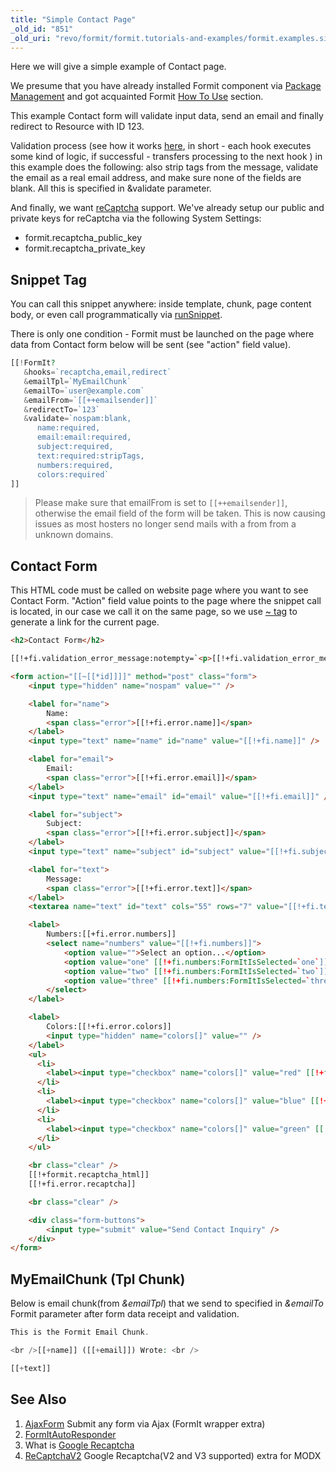 ```yaml
---
title: "Simple Contact Page"
_old_id: "851"
_old_uri: "revo/formit/formit.tutorials-and-examples/formit.examples.simple-contact-page"
---
```


Here we will give a simple example of Contact page. 

We presume that you have already installed Formit component via [Package Management](developing-in-modx/advanced-development/package-management "Package Management") and got acquainted Formit [How To Use](/extras/formit#how-to-use "How To Use") section. 

This example Contact form will validate input data, send an email and finally redirect to Resource with ID 123. 

Validation process (see how it works [here](extras/formit/formit.validators), in short - each hook executes some kind of logic, if successful - transfers processing to the next hook ) in this example does the following: also strip tags from the message, validate the email as a real email address, and make sure none of the fields are blank. All this is specified in &validate parameter.

And finally, we want [reCaptcha](https://www.google.com/recaptcha/about/) support. We've already setup our public and private keys for reCaptcha via the following System Settings:

- formit.recaptcha\_public\_key
- formit.recaptcha\_private\_key

## Snippet Tag

You can call this snippet anywhere: inside template, chunk, page content body, or even call programmatically via [runSnippet](extending-modx/modx-class/reference/modx.runsnippet). 

There is only one condition - Formit must be launched on the page where data from Contact form below will be sent (see "action" field value).

``` php
[[!FormIt?
   &hooks=`recaptcha,email,redirect`
   &emailTpl=`MyEmailChunk`
   &emailTo=`user@example.com`
   &emailFrom=`[[++emailsender]]`
   &redirectTo=`123`
   &validate=`nospam:blank,
      name:required,
      email:email:required,
      subject:required,
      text:required:stripTags,
      numbers:required,
      colors:required`
]]
```

> Please make sure that emailFrom is set to `[[++emailsender]]`, otherwise the email field of the form will be taken. This is now causing issues as most hosters no longer send mails with a from from a unknown domains.

## Contact Form

This HTML code must be called on website page where you want to see Contact Form. "Action" field value points to the page where the snippet call is located, in our case we call it on the same page, so we use [~ tag](building-sites/tag-syntax/common#default-resource-content-field-tags) to generate a link for the current page.  

``` html
<h2>Contact Form</h2>

[[!+fi.validation_error_message:notempty=`<p>[[!+fi.validation_error_message]]</p>`]]

<form action="[[~[[*id]]]]" method="post" class="form">
    <input type="hidden" name="nospam" value="" />

    <label for="name">
        Name:
        <span class="error">[[!+fi.error.name]]</span>
    </label>
    <input type="text" name="name" id="name" value="[[!+fi.name]]" />

    <label for="email">
        Email:
        <span class="error">[[!+fi.error.email]]</span>
    </label>
    <input type="text" name="email" id="email" value="[[!+fi.email]]" />

    <label for="subject">
        Subject:
        <span class="error">[[!+fi.error.subject]]</span>
    </label>
    <input type="text" name="subject" id="subject" value="[[!+fi.subject]]" />

    <label for="text">
        Message:
        <span class="error">[[!+fi.error.text]]</span>
    </label>
    <textarea name="text" id="text" cols="55" rows="7" value="[[!+fi.text]]">[[!+fi.text]]</textarea>

    <label>
        Numbers:[[+fi.error.numbers]]
        <select name="numbers" value="[[!+fi.numbers]]">
            <option value="">Select an option...</option>
            <option value="one" [[!+fi.numbers:FormItIsSelected=`one`]]>One</option>
            <option value="two" [[!+fi.numbers:FormItIsSelected=`two`]]>Two</option>
            <option value="three" [[!+fi.numbers:FormItIsSelected=`three`]]>Three</option>
        </select>
    </label>

    <label>
        Colors:[[!+fi.error.colors]]
        <input type="hidden" name="colors[]" value="" />
    </label>
    <ul>
      <li>
        <label><input type="checkbox" name="colors[]" value="red" [[!+fi.colors:FormItIsChecked=`red`]] /> Red</label>
      </li>
      <li>
        <label><input type="checkbox" name="colors[]" value="blue" [[!+fi.colors:FormItIsChecked=`blue`]] /> Blue</label>
      </li>
      <li>
        <label><input type="checkbox" name="colors[]" value="green" [[!+fi.colors:FormItIsChecked=`green`]] /> Green</label>
      </li>
    </ul>

    <br class="clear" />
    [[!+formit.recaptcha_html]]
    [[!+fi.error.recaptcha]]

    <br class="clear" />

    <div class="form-buttons">
        <input type="submit" value="Send Contact Inquiry" />
    </div>
</form>
```

## MyEmailChunk (Tpl Chunk)

Below is email chunk(from _&emailTpl_) that we send to specified in _&emailTo_ Formit parameter after form data receipt and validation.

``` php
This is the Formit Email Chunk.

<br />[[+name]] ([[+email]]) Wrote: <br />

[[+text]]
```

## See Also

1. [AjaxForm](https://modx.com/extras/package/ajaxform) Submit any form via Ajax (FormIt wrapper extra)
2. [FormItAutoResponder](extras/formit/formit.hooks/formitautoresponder)
3. What is [Google Recaptcha](https://www.google.com/recaptcha/about/)
4. [ReCaptchaV2](https://modx.com/extras/package/recaptchav2) Google Recaptcha(V2 and V3 supported) extra for MODX 

